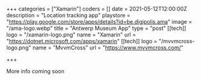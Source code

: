 +++
categories = ["Xamarin"]
coders = []
date = 2021-05-12T12:00:00Z
description = "Location tracking app"
playstore = "https://play.google.com/store/apps/details?id=be.digipolis.ama"
image = "/ama-logo.webp"
title = "Antwerp Museum App"
type = "post"
[[tech]]
logo = "/xamarin-logo.png"
name = "Xamarin"
url = "https://dotnet.microsoft.com/apps/xamarin"
[[tech]]
logo = "/mvvmcross-logo.png"
name = "MvvmCross"
url = "https://www.mvvmcross.com/"


+++

More info coming soon

